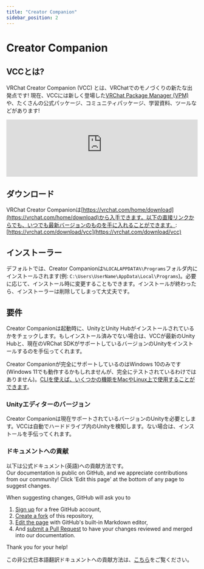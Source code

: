 ```yaml
---
title: "Creator Companion"
sidebar_position: 2
---
```


# Creator Companion

<!-- ## What Is It? -->
## VCCとは?
<!-- The VRChat Creator Companion (VCC) is the new Entry Point for creating things for VRChat! It currently includes our new [VRChat Package Manager (VPM)](vpm), and houses official packages, community packages, learning resources, tools, and more! -->
VRChat Creator Companion (VCC) とは、VRChatでのモノづくりの新たな出発点です! 現在、VCCには新しく登場した[VRChat Package Manager (VPM)](vpm)や、たくさんの公式パッケージ、コミュニティパッケージ、学習資料、ツールなどがあります!

<div class="video-container">
    <iframe width="100%" class="ratio-16-by-9" src="https://www.youtube-nocookie.com/embed/0u1g0TYoJsU" title="YouTube video player" frameborder="0" allow="clipboard-write; encrypted-media; picture-in-picture; web-share" allowfullscreen></iframe>
</div>

<!-- ## Download It -->
## ダウンロード
<!-- The Creator Companion is available at [https://vrchat.com/home/download](https://vrchat.com/home/download). You can always download the latest version from this direct url as well: [https://vrchat.com/download/vcc](https://vrchat.com/download/vcc). -->
VRChat Creator Companionは[https://vrchat.com/home/download](https://vrchat.com/home/download)から入手できます。以下の直接リンクからでも、いつでも最新バージョンのものを手に入れることができます。: [https://vrchat.com/download/vcc](https://vrchat.com/download/vcc)

<!-- ## Installer -->
## インストーラー
<!-- The Creator Companion will be installed into your "%LOCALAPPDATA%\Programs" folder by default (e.g. `C:\Users\UserName\AppData\Local\Programs`). You can change this during installation if you like. You can delete the installer once the installation is complete. -->
デフォルトでは、Creator Companionは`%LOCALAPPDATA%\Programs`フォルダ内にインストールされます(例: `C:\Users\UserName\AppData\Local\Programs`)。必要に応じて、インストール時に変更することもできます。インストールが終わったら、インストーラーは削除してしまって大丈夫です。

<!-- ## Requirements -->
## 要件
<!-- The Creator Companion will check that Unity and Unity Hub are installed on launch. If it is needed, you will be guided through how to install both. If you follow these instructions, you will get the latest version of the Unity Hub and the current VRChat-SDK-Compatible version of Unity. -->
Creator Companionは起動時に、UnityとUnity Hubがインストールされているかをチェックします。もしインストール済みでない場合は、VCCが最新のUnity Hubと、現在のVRChat SDKがサポートしているバージョンのUnityをインストールするのを手伝ってくれます。

<!-- The Creator Companion is only fully-supported on Windows 10 (Windows 11 might work but it's not fully tested). The [CLI has some functionality on Mac and Linux](vpm/cli#mac-and-linux-support). -->
Creator Companionが完全にサポートしているのはWindows 10のみです(Windows 11でも動作するかもしれませんが、完全にテストされているわけではありません)。[CLIを使えば、いくつかの機能をMacやLinux上で使用することができます](vpm/cli#mac-and-linux-support)。

<!-- ### Unity Editor Versions -->
### Unityエディターのバージョン
<!-- The Creator Companion requires our currently supported Unity Version. It will automatically try to find it on your hard drive, or it can help you install it. -->
Creator Companionは現在サポートされているバージョンのUnityを必要とします。VCCは自動でハードドライブ内のUnityを検知します。ない場合は、インストールを手伝ってくれます。

<!-- ### Suggesting changes -->
### ドキュメントへの貢献
以下は公式ドキュメント(英語)への貢献方法です。  
Our documentation is public on GitHub, and we appreciate contributions from our community! Click 'Edit this page' at the bottom of any page to suggest changes.

When suggesting changes, GitHub will ask you to
1. [Sign up](https://github.com/join) for a free GitHub account,
2. [Create a fork](https://github.com/vrchat-community/creator-companion/fork) of this repository,
3. [Edit the page](https://github.com/vrchat-community/creator-companion/edit/main/Docs/docs/index.md) with GitHub's built-in Markdown editor,
4. And [submit a Pull Request](https://github.com/vrchat-community/creator-companion/compare) to have your changes reviewed and merged into our documentation.

Thank you for your help!

この非公式日本語翻訳ドキュメントへの貢献方法は、[こちら](/how-to-contribute)をご覧ください。